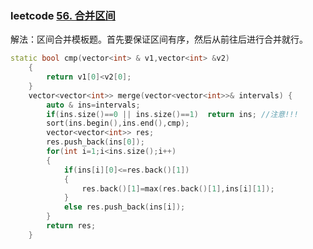 ### leetcode [56. 合并区间](https://leetcode-cn.com/problems/merge-intervals/)

解法：区间合并模板题。首先要保证区间有序，然后从前往后进行合并就行。

```cpp
static bool cmp(vector<int> & v1,vector<int> &v2)
    {
        return v1[0]<v2[0];
    }
    vector<vector<int>> merge(vector<vector<int>>& intervals) {
        auto & ins=intervals;
        if(ins.size()==0 || ins.size()==1)  return ins;	//注意!!!
        sort(ins.begin(),ins.end(),cmp);
        vector<vector<int>> res;
        res.push_back(ins[0]);
        for(int i=1;i<ins.size();i++)
        {
            if(ins[i][0]<=res.back()[1])
            {
                res.back()[1]=max(res.back()[1],ins[i][1]);
            }
            else res.push_back(ins[i]);
        }
        return res;
    }
```

